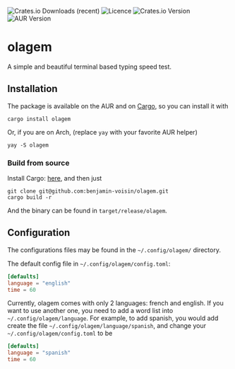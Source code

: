 ![Crates.io Downloads (recent)](https://img.shields.io/crates/dr/olagem?link=https%3A%2F%2Fperso.eleves.ens-rennes.fr%2Fpeople%2Fbenjamin.voisin%2F)
![Licence](https://img.shields.io/aur/license/olagem)
![Crates.io Version](https://img.shields.io/crates/v/olagem)
![AUR Version](https://img.shields.io/aur/version/olagem)


# olagem

A simple and beautiful terminal based typing speed test.

## Installation

The package is available on the AUR and on [Cargo](https://doc.rust-lang.org/cargo/getting-started/installation.html), so you can install it with
```shell
cargo install olagem
```

Or, if you are on Arch, (replace `yay` with your favorite AUR helper)
```shell
yay -S olagem
```

### Build from source

Install Cargo: [here](https://doc.rust-lang.org/cargo/getting-started/installation.html), and then just
```shell
git clone git@github.com:benjamin-voisin/olagem.git
cargo build -r
```

And the binary can be found in `target/release/olagem`.

## Configuration

The configurations files may be found in the `~/.config/olagem/` directory.

The default config file in `~/.config/olagem/config.toml`:
```toml
[defaults]
language = "english"
time = 60
```

Currently, olagem comes with only 2 languages: french and english. If you want to use another one, you need to add a word list into `~/.config/olagem/language`. For example, to add spanish, you would add create the file `~/.config/olagem/language/spanish`, and change your `~/.config/olagem/config.toml` to be
```toml
[defaults]
language = "spanish"
time = 60
```
